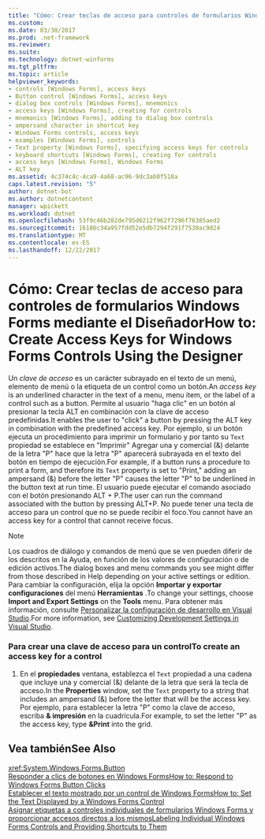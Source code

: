 ```yaml
---
title: "Cómo: Crear teclas de acceso para controles de formularios Windows Forms mediante el Diseñador"
ms.custom: 
ms.date: 03/30/2017
ms.prod: .net-framework
ms.reviewer: 
ms.suite: 
ms.technology: dotnet-winforms
ms.tgt_pltfrm: 
ms.topic: article
helpviewer_keywords:
- controls [Windows Forms], access keys
- Button control [Windows Forms], access keys
- dialog box controls [Windows Forms], mnemonics
- access keys [Windows Forms], creating for controls
- mnemonics [Windows Forms], adding to dialog box controls
- ampersand character in shortcut key
- Windows Forms controls, access keys
- examples [Windows Forms], controls
- Text property [Windows Forms], specifying access keys for controls
- keyboard shortcuts [Windows Forms], creating for controls
- access keys [Windows Forms], Windows Forms
- ALT key
ms.assetid: 4c374c4c-4ca9-4a68-ac96-9dc3ab0f518a
caps.latest.revision: "5"
author: dotnet-bot
ms.author: dotnetcontent
manager: wpickett
ms.workload: dotnet
ms.openlocfilehash: 53f9c46b282de795d6212f962f7296f76385aed2
ms.sourcegitcommit: 16186c34a957fdd52e5db7294f291f7530ac9d24
ms.translationtype: MT
ms.contentlocale: es-ES
ms.lasthandoff: 12/22/2017
---
```

# <a name="how-to-create-access-keys-for-windows-forms-controls-using-the-designer"></a><span data-ttu-id="1bc99-102">Cómo: Crear teclas de acceso para controles de formularios Windows Forms mediante el Diseñador</span><span class="sxs-lookup"><span data-stu-id="1bc99-102">How to: Create Access Keys for Windows Forms Controls Using the Designer</span></span>
<span data-ttu-id="1bc99-103">Un *clave de acceso* es un carácter subrayado en el texto de un menú, elemento de menú o la etiqueta de un control como un botón.</span><span class="sxs-lookup"><span data-stu-id="1bc99-103">An *access key* is an underlined character in the text of a menu, menu item, or the label of a control such as a button.</span></span> <span data-ttu-id="1bc99-104">Permite al usuario "haga clic" en un botón al presionar la tecla ALT en combinación con la clave de acceso predefinidas.</span><span class="sxs-lookup"><span data-stu-id="1bc99-104">It enables the user to "click" a button by pressing the ALT key in combination with the predefined access key.</span></span> <span data-ttu-id="1bc99-105">Por ejemplo, si un botón ejecuta un procedimiento para imprimir un formulario y por tanto su `Text` propiedad se establece en "Imprimir" Agregar una y comercial (&) delante de la letra "P" hace que la letra "P" aparecerá subrayada en el texto del botón en tiempo de ejecución.</span><span class="sxs-lookup"><span data-stu-id="1bc99-105">For example, if a button runs a procedure to print a form, and therefore its `Text` property is set to "Print," adding an ampersand (&) before the letter "P" causes the letter "P" to be underlined in the button text at run time.</span></span> <span data-ttu-id="1bc99-106">El usuario puede ejecutar el comando asociado con el botón presionando ALT + P.</span><span class="sxs-lookup"><span data-stu-id="1bc99-106">The user can run the command associated with the button by pressing ALT+P.</span></span> <span data-ttu-id="1bc99-107">No puede tener una tecla de acceso para un control que no se puede recibir el foco.</span><span class="sxs-lookup"><span data-stu-id="1bc99-107">You cannot have an access key for a control that cannot receive focus.</span></span>  
  
> [!NOTE]
>  <span data-ttu-id="1bc99-108">Los cuadros de diálogo y comandos de menú que se ven pueden diferir de los descritos en la Ayuda, en función de los valores de configuración o de edición activos.</span><span class="sxs-lookup"><span data-stu-id="1bc99-108">The dialog boxes and menu commands you see might differ from those described in Help depending on your active settings or edition.</span></span> <span data-ttu-id="1bc99-109">Para cambiar la configuración, elija la opción **Importar y exportar configuraciones** del menú **Herramientas** .</span><span class="sxs-lookup"><span data-stu-id="1bc99-109">To change your settings, choose **Import and Export Settings** on the **Tools** menu.</span></span> <span data-ttu-id="1bc99-110">Para obtener más información, consulte [Personalizar la configuración de desarrollo en Visual Studio](http://msdn.microsoft.com/en-us/22c4debb-4e31-47a8-8f19-16f328d7dcd3).</span><span class="sxs-lookup"><span data-stu-id="1bc99-110">For more information, see [Customizing Development Settings in Visual Studio](http://msdn.microsoft.com/en-us/22c4debb-4e31-47a8-8f19-16f328d7dcd3).</span></span>  
  
### <a name="to-create-an-access-key-for-a-control"></a><span data-ttu-id="1bc99-111">Para crear una clave de acceso para un control</span><span class="sxs-lookup"><span data-stu-id="1bc99-111">To create an access key for a control</span></span>  
  
1.  <span data-ttu-id="1bc99-112">En el **propiedades** ventana, establezca el `Text` propiedad a una cadena que incluye una y comercial (&) delante de la letra que será la tecla de acceso.</span><span class="sxs-lookup"><span data-stu-id="1bc99-112">In the **Properties** window, set the `Text` property to a string that includes an ampersand (&) before the letter that will be the access key.</span></span> <span data-ttu-id="1bc99-113">Por ejemplo, para establecer la letra "P" como la clave de acceso, escriba **& impresión** en la cuadrícula.</span><span class="sxs-lookup"><span data-stu-id="1bc99-113">For example, to set the letter "P" as the access key, type **&Print** into the grid.</span></span>  
  
## <a name="see-also"></a><span data-ttu-id="1bc99-114">Vea también</span><span class="sxs-lookup"><span data-stu-id="1bc99-114">See Also</span></span>  
 <xref:System.Windows.Forms.Button>  
 [<span data-ttu-id="1bc99-115">Responder a clics de botones en Windows Forms</span><span class="sxs-lookup"><span data-stu-id="1bc99-115">How to: Respond to Windows Forms Button Clicks</span></span>](../../../../docs/framework/winforms/controls/how-to-respond-to-windows-forms-button-clicks.md)  
 [<span data-ttu-id="1bc99-116">Establecer el texto mostrado por un control de Windows Forms</span><span class="sxs-lookup"><span data-stu-id="1bc99-116">How to: Set the Text Displayed by a Windows Forms Control</span></span>](../../../../docs/framework/winforms/controls/how-to-set-the-text-displayed-by-a-windows-forms-control.md)  
 [<span data-ttu-id="1bc99-117">Asignar etiquetas a controles individuales de formularios Windows Forms y proporcionar accesos directos a los mismos</span><span class="sxs-lookup"><span data-stu-id="1bc99-117">Labeling Individual Windows Forms Controls and Providing Shortcuts to Them</span></span>](../../../../docs/framework/winforms/controls/labeling-individual-windows-forms-controls-and-providing-shortcuts-to-them.md)
